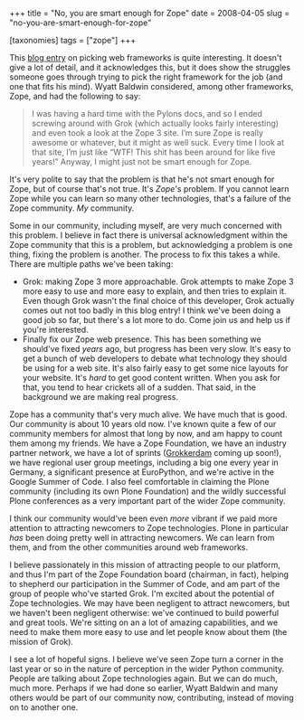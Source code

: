 +++
title = "No, you are smart enough for Zope"
date = 2008-04-05
slug = "no-you-are-smart-enough-for-zope"

[taxonomies]
tags = ["zope"]
+++

This [blog
entry](http://wyattbaldwin.com/2008/04/04/ruby-on-rails-revisited/) on
picking web frameworks is quite interesting. It doesn't give a lot of
detail, and it acknowledges this, but it does show the struggles someone
goes through trying to pick the right framework for the job (and one
that fits his mind). Wyatt Baldwin considered, among other frameworks,
Zope, and had the following to say:

> I was having a hard time with the Pylons docs, and so I ended screwing
> around with Grok (which actually looks fairly interesting) and even
> took a look at the Zope 3 site. I’m sure Zope is really awesome or
> whatever, but it might as well suck. Every time I look at that site,
> I’m just like “WTF! This shit has been around for like five years!”
> Anyway, I might just not be smart enough for Zope.

It's very polite to say that the problem is that he's not smart enough
for Zope, but of course that's not true. It's _Zope_'s problem. If you
cannot learn Zope while you can learn so many other technologies, that's
a failure of the Zope community. _My_ community.

Some in our community, including myself, are very much concerned with
this problem. I believe in fact there is universal acknowledgment within
the Zope community that this is a problem, but acknowledging a problem
is one thing, fixing the problem is another. The process to fix this
takes a while. There are multiple paths we've been taking:

- Grok: making Zope 3 more approachable. Grok attempts to make Zope 3
  more easy to use and more easy to explain, and then tries to explain
  it. Even though Grok wasn't the final choice of this developer, Grok
  actually comes out not too badly in this blog entry! I think we've
  been doing a good job so far, but there's a lot more to do. Come join
  us and help us if you're interested.
- Finally fix our Zope web presence. This has been something we
  should've fixed _years_ ago, but progress has been very slow. It's
  easy to get a bunch of web developers to debate what technology they
  should be using for a web site. It's also fairly easy to get some nice
  layouts for your website. It's _hard_ to get good content written.
  When you ask for that, you tend to hear crickets all of a sudden. That
  said, in the background we are making real progress.

Zope has a community that's very much alive. We have much that is good.
Our community is about 10 years old now. I've known quite a few of our
community members for almost that long by now, and am happy to count
them among my friends. We have a Zope Foundation, we have an industry
partner network, we have a lot of sprints
([Grokkerdam](http://wiki.zope.org/grok/GrokkerdamSprint) coming up
soon!), we have regional user group meetings, including a big one every
year in Germany, a significant presence at EuroPython, and we're active
in the Google Summer of Code. I also feel comfortable in claiming the
Plone community (including its own Plone Foundation) and the wildly
successful Plone conferences as a very important part of the wider Zope
community.

I think our community would've been even _more_ vibrant if we paid more
attention to attracting newcomers to Zope technologies. Plone in
particular _has_ been doing pretty well in attracting newcomers. We can
learn from them, and from the other communities around web frameworks.

I believe passionately in this mission of attracting people to our
platform, and thus I'm part of the Zope Foundation board (chairman, in
fact), helping to shepherd our participation in the Summer of Code, and
am part of the group of people who've started Grok. I'm excited about
the potential of Zope technologies. We may have been negligent to
attract newcomers, but we haven't been negligent otherwise: we've
continued to build powerful and great tools. We're sitting on an a lot
of amazing capabilities, and we need to make them more easy to use and
let people know about them (the mission of Grok).

I see a lot of hopeful signs. I believe we've seen Zope turn a corner in
the last year or so in the nature of perception in the wider Python
community. People are talking about Zope technologies again. But we can
do much, much more. Perhaps if we had done so earlier, Wyatt Baldwin and
many others would be part of our community now, contributing, instead of
moving on to another one.
